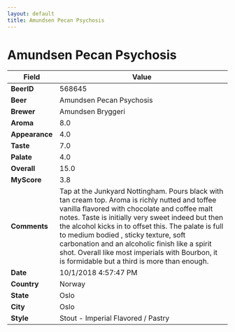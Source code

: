 ```yaml
---
layout: default
title: Amundsen Pecan Psychosis
---
```


# Amundsen Pecan Psychosis

| Field         | Value     |
|---------------|-----------|
| **BeerID** | 568645 |
| **Beer** | Amundsen Pecan Psychosis |
| **Brewer** | Amundsen Bryggeri |
| **Aroma** | 8.0 |
| **Appearance** | 4.0 |
| **Taste** | 7.0 |
| **Palate** | 4.0 |
| **Overall** | 15.0 |
| **MyScore** | 3.8 |
| **Comments** | Tap at the Junkyard Nottingham. Pours black with tan cream top. Aroma is richly nutted and toffee vanilla flavored with chocolate and coffee malt notes. Taste is initially very sweet indeed but then the alcohol kicks in to offset this. The palate is full to medium bodied , sticky texture, soft carbonation and an alcoholic finish like a spirit shot. Overall like most imperials with Bourbon, it is formidable but a third is more than enough. |
| **Date** | 10/1/2018 4:57:47 PM |
| **Country** | Norway |
| **State** | Oslo |
| **City** | Oslo |
| **Style** | Stout - Imperial Flavored / Pastry |
